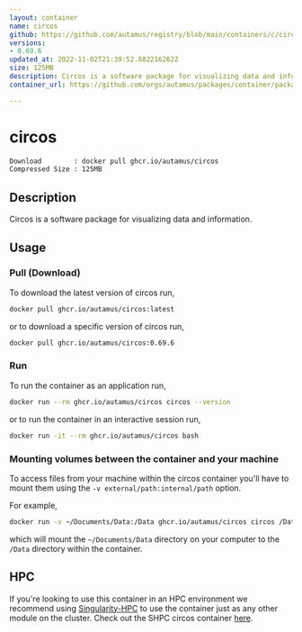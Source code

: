 ```yaml
---
layout: container
name: circos
github: https://github.com/autamus/registry/blob/main/containers/c/circos/spack.yaml
versions:
- 0.69.6
updated_at: 2022-11-02T21:39:52.882216262Z
size: 125MB
description: Circos is a software package for visualizing data and information.
container_url: https://github.com/orgs/autamus/packages/container/package/circos

---
```

# circos
```bash 
Download        : docker pull ghcr.io/autamus/circos
Compressed Size : 125MB
```

## Description
Circos is a software package for visualizing data and information.

## Usage
### Pull (Download)
To download the latest version of circos run,

```bash
docker pull ghcr.io/autamus/circos:latest
```

or to download a specific version of circos run,

```bash
docker pull ghcr.io/autamus/circos:0.69.6
```
### Run
To run the container as an application run,
```bash
docker run --rm ghcr.io/autamus/circos circos --version
```

or to run the container in an interactive session run,
```bash
docker run -it --rm ghcr.io/autamus/circos bash
```

### Mounting volumes between the container and your machine
To access files from your machine within the circos container you'll have to mount them using the `-v external/path:internal/path` option.

For example,
```bash
docker run -v ~/Documents/Data:/Data ghcr.io/autamus/circos circos /Data/myData.csv
```
which will mount the `~/Documents/Data` directory on your computer to the `/Data` directory within the container.

## HPC
If you're looking to use this container in an HPC environment we recommend using [Singularity-HPC](https://singularity-hpc.readthedocs.io) to use the container just as any other module on the cluster. Check out the SHPC circos container [here](https://singularityhub.github.io/singularity-hpc/r/ghcr.io-autamus-circos/).